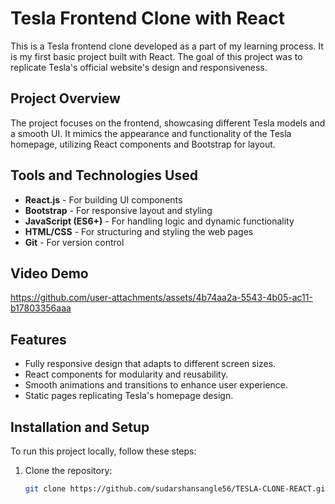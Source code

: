 # Tesla Frontend Clone with React

This is a Tesla frontend clone developed as a part of my learning process. It is my first basic project built with React. The goal of this project was to replicate Tesla's official website's design and responsiveness.

## Project Overview

The project focuses on the frontend, showcasing different Tesla models and a smooth UI. It mimics the appearance and functionality of the Tesla homepage, utilizing React components and Bootstrap for layout.

## Tools and Technologies Used

- **React.js** - For building UI components
- **Bootstrap** - For responsive layout and styling
- **JavaScript (ES6+)** - For handling logic and dynamic functionality
- **HTML/CSS** - For structuring and styling the web pages
- **Git** - For version control
## Video Demo

https://github.com/user-attachments/assets/4b74aa2a-5543-4b05-ac11-b17803356aaa

## Features

- Fully responsive design that adapts to different screen sizes.
- React components for modularity and reusability.
- Smooth animations and transitions to enhance user experience.
- Static pages replicating Tesla's homepage design.


## Installation and Setup

To run this project locally, follow these steps:

1. Clone the repository:
   ```bash
   git clone https://github.com/sudarshansangle56/TESLA-CLONE-REACT.git
